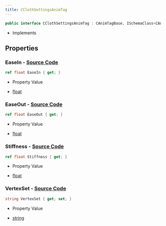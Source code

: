 ```yaml
---
title: CClothSettingsAnimTag
---
```


```csharp
public interface CClothSettingsAnimTag : CAnimTagBase, ISchemaClass<CAnimTagBase>, ISchemaClass<CClothSettingsAnimTag>, ISchemaField, ISchemaClass, INativeHandle
```

- Implements

## Properties

### **EaseIn** - [Source Code](https://github.com/swiftly-solution/swiftlys2/blob/main/managed/src/SwiftlyS2.Generated/Schemas/Interfaces/CClothSettingsAnimTag.cs#L18)

```csharp
ref float EaseIn { get; }
```

- Property Value

- [float](https://learn.microsoft.com/dotnet/api/system.single)

### **EaseOut** - [Source Code](https://github.com/swiftly-solution/swiftlys2/blob/main/managed/src/SwiftlyS2.Generated/Schemas/Interfaces/CClothSettingsAnimTag.cs#L20)

```csharp
ref float EaseOut { get; }
```

- Property Value

- [float](https://learn.microsoft.com/dotnet/api/system.single)

### **Stiffness** - [Source Code](https://github.com/swiftly-solution/swiftlys2/blob/main/managed/src/SwiftlyS2.Generated/Schemas/Interfaces/CClothSettingsAnimTag.cs#L16)

```csharp
ref float Stiffness { get; }
```

- Property Value

- [float](https://learn.microsoft.com/dotnet/api/system.single)

### **VertexSet** - [Source Code](https://github.com/swiftly-solution/swiftlys2/blob/main/managed/src/SwiftlyS2.Generated/Schemas/Interfaces/CClothSettingsAnimTag.cs#L22)

```csharp
string VertexSet { get; set; }
```

- Property Value

- [string](https://learn.microsoft.com/dotnet/api/system.string)

